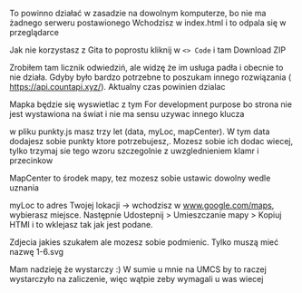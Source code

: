 To powinno działać w zasadzie na dowolnym komputerze, bo nie ma żadnego serweru postawionego
Wchodzisz w index.html i to odpala się w przeglądarce

Jak nie korzystasz z Gita to poprostu kliknij w  `<> Code` i tam Download ZIP

Zrobiłem tam licznik odwiedziń, ale widzę że im usługa padła i obecnie to nie działa. Gdyby było bardzo potrzebne to 
poszukam innego rozwiązania ( https://api.countapi.xyz/). Aktualny czas powinien dzialac

Mapka będzie się wyswietlac z tym For development purpose bo strona nie jest wystawiona na świat i nie ma sensu uzywac innego klucza 

w pliku punkty.js masz trzy let (data, myLoc, mapCenter). W tym data dodajesz sobie punkty ktore potrzebujesz,. Mozesz sobie ich dodac wiecej, tylko trzymaj sie tego wzoru szczegolnie z uwzglednieniem klamr i przecinkow

MapCenter to środek mapy, tez mozesz sobie ustawic dowolny wedle uznania

myLoc to adres Twojej lokacji -> wchodzisz w www.google.com/maps, wybierasz miejsce. Następnie Udostepnij > Umieszczanie mapy >
Kopiuj HTMl i to wklejasz tak jak jest podane.

Zdjecia jakies szukałem ale mozesz sobie podmienic. Tylko muszą mieć nazwę 1-6.svg

Mam nadzieję że wystarczy :) W sumie u mnie na UMCS by to raczej wystarczyło na zaliczenie, więc wątpie zeby wymagali u was wiecej